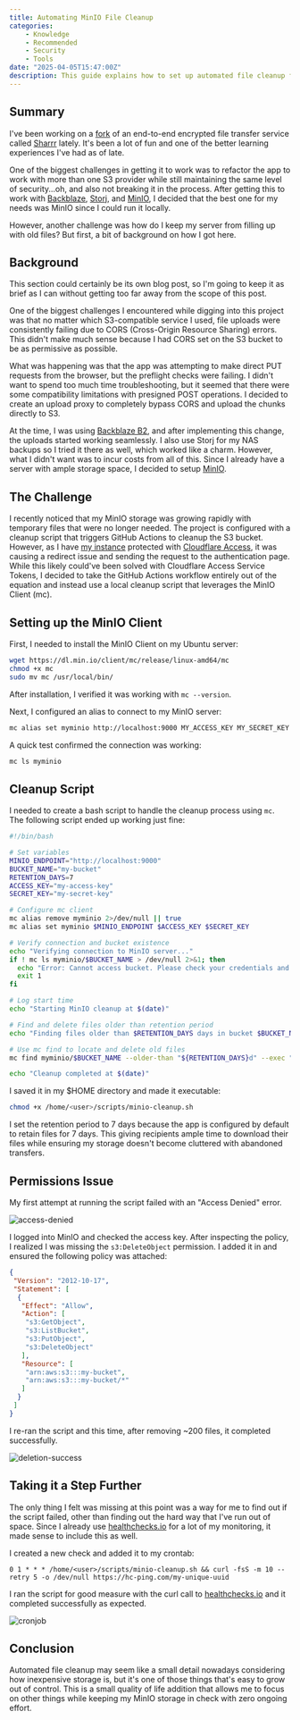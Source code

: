 ```yaml
---
title: Automating MinIO File Cleanup
categories:
    - Knowledge
    - Recommended
    - Security
    - Tools
date: "2025-04-05T15:47:00Z"
description: This guide explains how to set up automated file cleanup for MinIO object storage on Ubuntu Server.
---
```


## Summary

I've been working on a [fork](https://github.com/davelevine/sharrr-svelte) of an end-to-end encrypted file transfer service called [Sharrr](https://sharrr.com) lately. It's been a lot of fun and one of the better learning experiences I've had as of late.

One of the biggest challenges in getting it to work was to refactor the app to work with more than one S3 provider while still maintaining the same level of security...oh, and also not breaking it in the process. After getting this to work with [Backblaze](https://backblaze.com), [Storj](https://storj.io), and [MinIO](https://min.io), I decided that the best one for my needs was MinIO since I could run it locally.

However, another challenge was how do I keep my server from filling up with old files? But first, a bit of background on how I got here.

## Background

This section could certainly be its own blog post, so I'm going to keep it as brief as I can without getting too far away from the scope of this post.

One of the biggest challenges I encountered while digging into this project was that no matter which S3-compatible service I used, file uploads were consistently failing due to CORS (Cross-Origin Resource Sharing) errors. This didn't make much sense because I had CORS set on the S3 bucket to be as permissive as possible.

What was happening was that the app was attempting to make direct PUT requests from the browser, but the preflight checks were failing. I didn't want to spend too much time troubleshooting, but it seemed that there were some compatibility limitations with presigned POST operations. I decided to create an upload proxy to completely bypass CORS and upload the chunks directly to S3.

At the time, I was using [Backblaze B2](https://backblaze.com/b2), and after implementing this change, the uploads started working seamlessly. I also use Storj for my NAS backups so I tried it there as well, which worked like a charm. However, what I didn't want was to incur costs from all of this. Since I already have a server with ample storage space, I decided to setup [MinIO](https://min.io).

## The Challenge

I recently noticed that my MinIO storage was growing rapidly with temporary files that were no longer needed. The project is configured with a cleanup script that triggers GitHub Actions to cleanup the S3 bucket. However, as I have [my instance](https://share.levine.io) protected with [Cloudflare Access](https://www.cloudflare.com/zero-trust/products/access/), it was causing a redirect issue and sending the request to the authentication page. While this likely could've been solved with Cloudflare Access Service Tokens, I decided to take the GitHub Actions workflow entirely out of the equation and instead use a local cleanup script that leverages the MinIO Client (mc).

## Setting up the MinIO Client

First, I needed to install the MinIO Client on my Ubuntu server:

```bash
wget https://dl.min.io/client/mc/release/linux-amd64/mc
chmod +x mc
sudo mv mc /usr/local/bin/
```

After installation, I verified it was working with `mc --version`.

Next, I configured an alias to connect to my MinIO server:

```bash
mc alias set myminio http://localhost:9000 MY_ACCESS_KEY MY_SECRET_KEY
```

A quick test confirmed the connection was working:

```bash
mc ls myminio
```

## Cleanup Script

I needed to create a bash script to handle the cleanup process using `mc`. The following script ended up working just fine:

```bash
#!/bin/bash

# Set variables
MINIO_ENDPOINT="http://localhost:9000"
BUCKET_NAME="my-bucket"
RETENTION_DAYS=7
ACCESS_KEY="my-access-key"
SECRET_KEY="my-secret-key"

# Configure mc client
mc alias remove myminio 2>/dev/null || true
mc alias set myminio $MINIO_ENDPOINT $ACCESS_KEY $SECRET_KEY

# Verify connection and bucket existence
echo "Verifying connection to MinIO server..."
if ! mc ls myminio/$BUCKET_NAME > /dev/null 2>&1; then
  echo "Error: Cannot access bucket. Please check your credentials and bucket name."
  exit 1
fi

# Log start time
echo "Starting MinIO cleanup at $(date)"

# Find and delete files older than retention period
echo "Finding files older than $RETENTION_DAYS days in bucket $BUCKET_NAME..."

# Use mc find to locate and delete old files
mc find myminio/$BUCKET_NAME --older-than "${RETENTION_DAYS}d" --exec "mc rm --force {}"

echo "Cleanup completed at $(date)"
```

I saved it in my $HOME directory and made it executable:

```bash
chmod +x /home/<user>/scripts/minio-cleanup.sh
```

I set the retention period to 7 days because the app is configured by default to retain files for 7 days. This giving recipients ample time to download their files while ensuring my storage doesn't become cluttered with abandoned transfers.

## Permissions Issue

My first attempt at running the script failed with an "Access Denied" error.

![access-denied](https://cdn.levine.io/uploads/portfolio/public/images/blog/access-denied.webp)

I logged into MinIO and checked the access key. After inspecting the policy, I realized I was missing the `s3:DeleteObject` permission. I added it in and ensured the following policy was attached:

```JSON
{
 "Version": "2012-10-17",
 "Statement": [
  {
   "Effect": "Allow",
   "Action": [
    "s3:GetObject",
    "s3:ListBucket",
    "s3:PutObject",
    "s3:DeleteObject"
   ],
   "Resource": [
    "arn:aws:s3:::my-bucket",
    "arn:aws:s3:::my-bucket/*"
   ]
  }
 ]
}
```

I re-ran the script and this time, after removing ~200 files, it completed successfully.

![deletion-success](https://cdn.levine.io/uploads/portfolio/public/images/blog/deletion-success.webp)

## Taking it a Step Further

The only thing I felt was missing at this point was a way for me to find out if the script failed, other than finding out the hard way that I've run out of space. Since I already use [healthchecks.io](https://healthchecks.io) for a lot of my monitoring, it made sense to include this as well.

I created a new check and added it to my crontab:

```plaintext
0 1 * * * /home/<user>/scripts/minio-cleanup.sh && curl -fsS -m 10 --retry 5 -o /dev/null https://hc-ping.com/my-unique-uuid
```

I ran the script for good measure with the curl call to [healthchecks.io](https://healthchecks.io) and it completed successfully as expected.

![cronjob](https://cdn.levine.io/uploads/portfolio/public/images/blog/cronjob.webp)

## Conclusion

Automated file cleanup may seem like a small detail nowadays considering how inexpensive storage is, but it's one of those things that's easy to grow out of control. This is a small quality of life addition that allows me to focus on other things while keeping my MinIO storage in check with zero ongoing effort.
